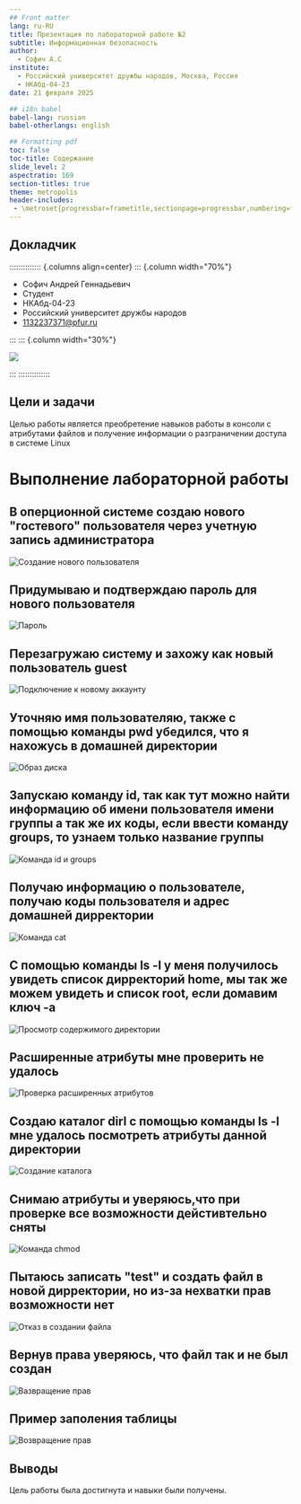 ```yaml
---
## Front matter
lang: ru-RU
title: Презентация по лабораторной работе №2
subtitle: Информационная безопасность			
author:
  - Софич А.С
institute:
  - Российский университет дружбы народов, Москва, Россия
  - НКАбд-04-23
date: 21 февраля 2025

## i18n babel
babel-lang: russian
babel-otherlangs: english

## Formatting pdf
toc: false
toc-title: Содержание
slide_level: 2
aspectratio: 169
section-titles: true
theme: metropolis
header-includes:
 - \metroset{progressbar=frametitle,sectionpage=progressbar,numbering=fraction}
---
```



## Докладчик

:::::::::::::: {.columns align=center}
::: {.column width="70%"}

  * Софич Андрей Геннадьевич
  * Студент
  * НКАбд-04-23
  * Российский университет дружбы народов
  * [1132237371@pfur.ru](mailto:1132237371@rudn.ru)

:::
::: {.column width="30%"}

![](image/20.png)

:::
::::::::::::::


## Цели и задачи

Целью работы является преобретение навыков работы в консоли с атрибутами файлов и получение информации о разграничении доступа в системе Linux



# Выполнение лабораторной работы

## В оперционной системе создаю нового "гостевого" пользователя через учетную запись администратора 

![Создание нового пользователя](image/1.png)

## Придумываю и подтверждаю пароль для нового пользователя 

![Пароль](image/2.png)

## Перезагружаю систему и захожу как новый пользователь guest 

![Подключение к новому аккаунту](image/3.png)

## Уточняю имя пользователяю, также с помощью команды pwd убедился, что я нахожусь в домашней директории 

![Образ диска](image/4.png)

## Запускаю команду id, так как тут можно найти информацию об имени пользователя имени группы а так же их коды, если ввести команду groups, то узнаем только название группы 

![Команда id и groups](image/5.png)

## Получаю информацию о пользователе, получаю коды пользователя и адрес домашней дирректории 

![Команда cat](image/6.png)

## С помощью команды ls -l у меня получилось увидеть список дирректорий home, мы так же можем увидеть и список root, если домавим ключ -a 

![Просмотр содержимого директории](image/7.png)

## Расширенные атрибуты мне проверить не удалось

![Проверка расширенных атрибутов](image/8.png)

## Создаю каталог dirl с помощью команды ls -l мне удалось посмотреть атрибуты данной директории 

![Создание каталога](image/9.png)

## Снимаю атрибуты и уверяюсь,что при проверке все возможности дейстивтельно сняты 

![Команда chmod](image/10.png)

## Пытаюсь записать "test" и создать файл в новой дирректории, но из-за нехватки прав возможности нет 

![Отказ в создании файла](image/11.png)

## Вернув права уверяюсь, что файл так и не был создан 

![Вазвращение прав](image/12.png)

## Пример заполения таблицы 

![Возвращение прав](image/13.png)


## Выводы

Цель работы была достигнута и навыки были получены.


